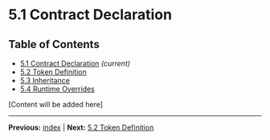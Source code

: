 # 5.1 Contract Declaration

## Table of Contents
- [5.1 Contract Declaration](./5.1-contract-declaration.md) *(current)*
- [5.2 Token Definition](./5.2-token-definition.md)
- [5.3 Inheritance](./5.3-inheritance.md)
- [5.4 Runtime Overrides](./5.4-runtime-overrides.md)

[Content will be added here]

---

**Previous:** [index](./index.md) | **Next:** [5.2 Token Definition](./5.2-token-definition.md)
